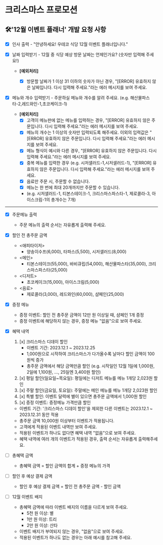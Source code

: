 # 크리스마스 프로모션

## 🛠'12월 이벤트 플래너' 개발 요청 사항

- [x] 인사 출력 - "안녕하세요! 우테코 식당 12월 이벤트 플래너입니다."


- [x] 날짜 입력받기 - 12월 중 식당 예상 방문 날짜는 언제인가요? (숫자만 입력해 주세요!)
    
  - **[예외처리]**
      - [x] 방문할 날짜가 1 이상 31 이하의 숫자가 아닌 경우, "[ERROR] 유효하지 않은 날짜입니다. 다시 입력해 주세요."라는 에러 메시지를 보여 주세요.


- [x] 메뉴와 개수 입력받기 - 주문하실 메뉴와 개수를 알려 주세요. (e.g. 해산물파스타-2,레드와인-1,초코케이크-1)
  - **[예외처리]**
    - [x] 고객이 메뉴판에 없는 메뉴를 입력하는 경우, "[ERROR] 유효하지 않은 주문입니다. 다시 입력해 주세요."라는 에러 메시지를 보여 주세요.
    - [x] 메뉴의 개수는 1 이상의 숫자만 입력되도록 해주세요. 이외의 입력값은 "[ERROR] 유효하지 않은 주문입니다. 다시 입력해 주세요."라는 에러 메시지를 보여 주세요.
    - [x] 메뉴 형식이 예시와 다른 경우, "[ERROR] 유효하지 않은 주문입니다. 다시 입력해 주세요."라는 에러 메시지를 보여 주세요.
    - [x] 중복 메뉴를 입력한 경우 (e.g. 시저샐러드-1,시저샐러드-1), "[ERROR] 유효하지 않은 주문입니다. 다시 입력해 주세요."라는 에러 메시지를 보여 주세요.
    - [x] 음료만 주문 시, 주문할 수 없습니다.
    - [x] 메뉴는 한 번에 최대 20개까지만 주문할 수 있습니다.
    - (e.g. 시저샐러드-1, 티본스테이크-1, 크리스마스파스타-1, 제로콜라-3, 아이스크림-1의 총개수는 7개)


*********

- [x] 주문메뉴 출력
    - 주문 메뉴의 출력 순서는 자유롭게 출력해 주세요.


- [x] 할인 전 총주문 금액
    - <애피타이저>
        - 양송이수프(6,000), 타파스(5,500), 시저샐러드(8,000)
    - <메인>
        - 티본스테이크(55,000), 바비큐립(54,000), 해산물파스타(35,000), 크리스마스파스타(25,000)
    - <디저트>
        - 초코케이크(15,000), 아이스크림(5,000)
    - <음료>
        - 제로콜라(3,000), 레드와인(60,000), 샴페인(25,000)


- [x] 증정 메뉴
    - 증정 이벤트: 할인 전 총주문 금액이 12만 원 이상일 때, 샴페인 1개 증정
    - 증정 이벤트에 해당하지 않는 경우, 증정 메뉴 "없음"으로 보여 주세요.


- [x] 혜택 내역
    1. [x] 크리스마스 디데이 할인
        - 이벤트 기간: 2023.12.1 ~ 2023.12.25
        - 1,000원으로 시작하여 크리스마스가 다가올수록 날마다 할인 금액이 100원씩 증가
        - 총주문 금액에서 해당 금액만큼 할인
          (e.g. 시작일인 12월 1일에 1,000원, 2일에 1,100원, ..., 25일엔 3,400원 할인)
    2. [x] 평일 할인(일요일~목요일): 평일에는 디저트 메뉴를 메뉴 1개당 2,023원 할인
    3. [x] 주말 할인(금요일, 토요일): 주말에는 메인 메뉴를 메뉴 1개당 2,023원 할인
    4. [x] 특별 할인: 이벤트 달력에 별이 있으면 총주문 금액에서 1,000원 할인
    5. [x] 증정 이벤트: 증정메뉴 가격만큼 할인

    - 이벤트 기간: '크리스마스 디데이 할인'을 제외한 다른 이벤트는 2023.12.1 ~ 2023.12.31 동안 적용 
    - 총주문 금액 10,000원 이상부터 이벤트가 적용됩니다.
    - 고객에게 적용된 이벤트 내역만 보여 주세요.
    - 적용된 이벤트가 하나도 없다면 혜택 내역 "없음"으로 보여 주세요.
    - 혜택 내역에 여러 개의 이벤트가 적용된 경우, 출력 순서는 자유롭게 출력해주세요.


- [ ] 총혜택 금액
    - 총혜택 금액 = 할인 금액의 합계 + 증정 메뉴의 가격


- [ ] 할인 후 예상 결제 금액
    - 할인 후 예상 결제 금액 = 할인 전 총주문 금액 - 할인 금액


- [ ] 12월 이벤트 배지
    - 총혜택 금액에 따라 이벤트 배지의 이름을 다르게 보여 주세요.
        - 5천 원 이상: 별
        - 1만 원 이상: 트리
        - 2만 원 이상: 산타
    - 이벤트 배지가 부여되지 않는 경우, "없음"으로 보여 주세요.
    - 적용된 이벤트가 하나도 없는 경우는 아래 예시를 참고해 주세요.